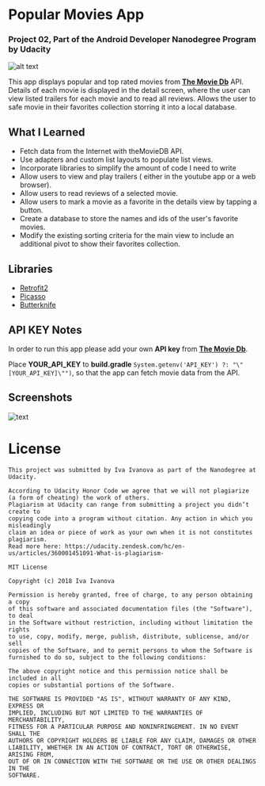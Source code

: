 # Popular Movies App 
### Project 02, Part of the Android Developer Nanodegree Program by Udacity

![alt text][logo]

[logo]: https://github.com/fireflyfif/popular-movies-stage-2/blob/master/app/src/main/res/mipmap-xxhdpi/ic_launcher_round.png

This app displays popular and top rated movies from [**The Movie Db**](https://www.themoviedb.org/) API. 
Details of each movie is displayed in the detail screen, where the user can view listed trailers for each 
movie and to read all reviews. Allows the user to safe movie in their favorites collection storring it 
into a local database.

## What I Learned

- Fetch data from the Internet with theMovieDB API.
- Use adapters and custom list layouts to populate list views.
- Incorporate libraries to simplify the amount of code I need to write
- Allow users to view and play trailers ( either in the youtube app or a web browser).
- Allow users to read reviews of a selected movie.
- Allow users to mark a movie as a favorite in the details view by tapping a button.
- Create a database to store the names and ids of the user's favorite movies.
- Modify the existing sorting criteria for the main view to include an additional pivot to show their 
favorites collection.

## Libraries

- [Retrofit2](https://github.com/square/retrofit)
- [Picasso](https://github.com/square/picasso)
- [Butterknife](https://github.com/JakeWharton/butterknife)

## API KEY Notes

In order to run this app please add your own **API key** from [**The Movie Db**](https://www.themoviedb.org/).

Place **YOUR_API_KEY** to **build.gradle** `System.getenv('API_KEY') ?: "\"[YOUR_API_KEY]\"")`, 
so that the app can fetch movie data from the API.

## Screenshots

![text](https://github.com/fireflyfif/popular-movies-stage-2/blob/master/art/screenshot-three.png)

# License

```
This project was submitted by Iva Ivanova as part of the Nanodegree at Udacity.

According to Udacity Honor Code we agree that we will not plagiarize 
(a form of cheating) the work of others.
Plagiarism at Udacity can range from submitting a project you didn’t create to 
copying code into a program without citation. Any action in which you misleadingly 
claim an idea or piece of work as your own when it is not constitutes plagiarism.
Read more here: https://udacity.zendesk.com/hc/en-us/articles/360001451091-What-is-plagiarism-

MIT License

Copyright (c) 2018 Iva Ivanova

Permission is hereby granted, free of charge, to any person obtaining a copy
of this software and associated documentation files (the "Software"), to deal
in the Software without restriction, including without limitation the rights
to use, copy, modify, merge, publish, distribute, sublicense, and/or sell
copies of the Software, and to permit persons to whom the Software is
furnished to do so, subject to the following conditions:

The above copyright notice and this permission notice shall be included in all
copies or substantial portions of the Software.

THE SOFTWARE IS PROVIDED "AS IS", WITHOUT WARRANTY OF ANY KIND, EXPRESS OR
IMPLIED, INCLUDING BUT NOT LIMITED TO THE WARRANTIES OF MERCHANTABILITY,
FITNESS FOR A PARTICULAR PURPOSE AND NONINFRINGEMENT. IN NO EVENT SHALL THE
AUTHORS OR COPYRIGHT HOLDERS BE LIABLE FOR ANY CLAIM, DAMAGES OR OTHER
LIABILITY, WHETHER IN AN ACTION OF CONTRACT, TORT OR OTHERWISE, ARISING FROM,
OUT OF OR IN CONNECTION WITH THE SOFTWARE OR THE USE OR OTHER DEALINGS IN THE
SOFTWARE.
```
